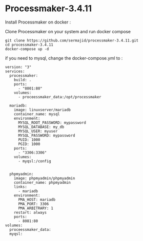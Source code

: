 # Processmaker-3.4.11
Install Processmaker on docker :

Clone Processmaker on your system and run docker compose
````
git clone https://github.com/sermajid/processmaker-3.4.11.git
cd processmaker-3.4.11
docker-compose up -d
````
if you need to mysql, change the docker-compose.yml to :
````
version: "3"
services:
  processmaker:
    build: .
    ports:
      - "8001:80"
    volumes:
      - proceessmaker_data:/opt/processmaker
    
  mariadb:
    image: linuxserver/mariadb
    container_name: mysql
    environment:
      MYSQL_ROOT_PASSWORD: mypassword
      MYSQL_DATABASE: my_db
      MYSQL_USER: myuser
      MYSQL_PASSWORD: mypassword
      PUID: 1000
      PGID: 1000
    ports:
      - "3306:3306"
    volumes:
      - myqsl:/config


  phpmyadmin:
    image: phpmyadmin/phpmyadmin
    container_name: phpmyadmin
    links:
      - mariadb
    environment:
      PMA_HOST: mariadb
      PMA_PORT: 3306
      PMA_ARBITRARY: 1
    restart: always
    ports:
      - 8081:80
volumes:
  proceessmaker_data:
  myqsl:
````